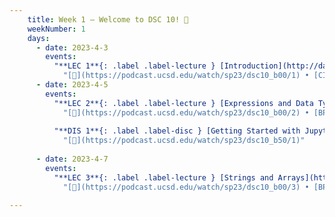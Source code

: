 ```yaml
---
    title: Week 1 – Welcome to DSC 10! 👋
    weekNumber: 1
    days:
      - date: 2023-4-3
        events:
          "**LEC 1**{: .label .label-lecture } [Introduction](http://datahub.ucsd.edu/user-redirect/git-sync?repo=https://github.com/dsc-courses/dsc10-2023-sp&subPath=lectures/lec01/lec01.ipynb) [✏️](resources/lectures/lec01/lec01.html)":
            "[🎥](https://podcast.ucsd.edu/watch/sp23/dsc10_b00/1) • [CIT 1.2-1.3](https://inferentialthinking.com/chapters/01/2/why-data-science.html) "
      - date: 2023-4-5
        events:
          "**LEC 2**{: .label .label-lecture } [Expressions and Data Types](http://datahub.ucsd.edu/user-redirect/git-sync?repo=https://github.com/dsc-courses/dsc10-2023-sp&subPath=lectures/lec02/lec02.ipynb) [✏️](resources/lectures/lec02/lec02.html)":
            "[🎥](https://podcast.ucsd.edu/watch/sp23/dsc10_b00/2) • [BPD 1-6](https://notes.dsc10.com/01-getting_started/tools.html)"
            
          "**DIS 1**{: .label .label-disc } [Getting Started with Jupyter Notebooks](http://datahub.ucsd.edu/user-redirect/git-sync?repo=https://github.com/dsc-courses/dsc10-2023-sp&subPath=discussion/disc01/disc01.ipynb)":
            "[🎥](https://podcast.ucsd.edu/watch/sp23/dsc10_b50/1)"
                
      - date: 2023-4-7
        events:
          "**LEC 3**{: .label .label-lecture } [Strings and Arrays](http://datahub.ucsd.edu/user-redirect/git-sync?repo=https://github.com/dsc-courses/dsc10-2023-sp&subPath=lectures/lec03/lec03.ipynb) [✏️](resources/lectures/lec03/lec03.html)":
            "[🎥](https://podcast.ucsd.edu/watch/sp23/dsc10_b00/3) • [BPD 7-8](https://notes.dsc10.com/02-data_sets/arrays.html)"
                
---
```

